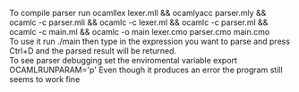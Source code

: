 To compile parser run ocamllex lexer.mll && ocamlyacc parser.mly && ocamlc -c parser.mli && ocamlc -c lexer.ml && ocamlc -c parser.ml && ocamlc -c main.ml && ocamlc -o main lexer.cmo parser.cmo main.cmo  
To use it run ./main then type in the expression you want to parse and press Ctrl+D and the parsed result will be returned.  
To see parser debugging set the enviromental variable  export OCAMLRUNPARAM='p'
Even though it produces an error the program still seems to work fine
